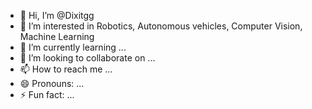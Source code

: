 - 👋 Hi, I’m @Dixitgg
- 👀 I’m interested in Robotics, Autonomous vehicles, Computer Vision, Machine Learning
- 🌱 I’m currently learning ...
- 💞️ I’m looking to collaborate on ...
- 📫 How to reach me ...
- 😄 Pronouns: ...
- ⚡ Fun fact: ...

<!---
Dixitgg/Dixitgg is a ✨ special ✨ repository because its `README.md` (this file) appears on your GitHub profile.
You can click the Preview link to take a look at your changes.
--->
